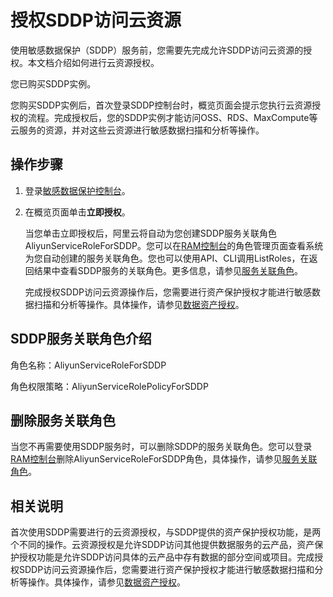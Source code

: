 # 授权SDDP访问云资源

使用敏感数据保护（SDDP）服务前，您需要先完成允许SDDP访问云资源的授权。本文档介绍如何进行云资源授权。

您已购买SDDP实例。

您购买SDDP实例后，首次登录SDDP控制台时，概览页面会提示您执行云资源授权的流程。完成授权后，您的SDDP实例才能访问OSS、RDS、MaxCompute等云服务的资源，并对这些云资源进行敏感数据扫描和分析等操作。

## 操作步骤

1.  登录[敏感数据保护控制台](https://yundun.console.aliyun.com/?p=sddp#/overview)。

2.  在概览页面单击**立即授权**。

    当您单击立即授权后，阿里云将自动为您创建SDDP服务关联角色AliyunServiceRoleForSDDP。您可以在[RAM控制台](https://ram.console.aliyun.com/roles)的角色管理页面查看系统为您自动创建的服务关联角色。您也可以使用API、CLI调用ListRoles，在返回结果中查看SDDP服务的关联角色。更多信息，请参见[服务关联角色](/cn.zh-CN/角色管理/服务关联角色.md)。

    完成授权SDDP访问云资源操作后，您需要进行资产保护授权才能进行敏感数据扫描和分析等操作。具体操作，请参见[数据资产授权](/cn.zh-CN/用户指南/数据资产授权.md)。


## SDDP服务关联角色介绍

角色名称：AliyunServiceRoleForSDDP

角色权限策略：AliyunServiceRolePolicyForSDDP

## 删除服务关联角色

当您不再需要使用SDDP服务时，可以删除SDDP的服务关联角色。您可以登录[RAM控制台](https://ram.console.aliyun.com/roles)删除AliyunServiceRoleForSDDP角色，具体操作，请参见[服务关联角色](/cn.zh-CN/角色管理/服务关联角色.md)。

## 相关说明

首次使用SDDP需要进行的云资源授权，与SDDP提供的资产保护授权功能，是两个不同的操作。云资源授权是允许SDDP访问其他提供数据服务的云产品，资产保护授权功能是允许SDDP访问具体的云产品中存有数据的部分空间或项目。完成授权SDDP访问云资源操作后，您需要进行资产保护授权才能进行敏感数据扫描和分析等操作。具体操作，请参见[数据资产授权](/cn.zh-CN/用户指南/数据资产授权.md)。

